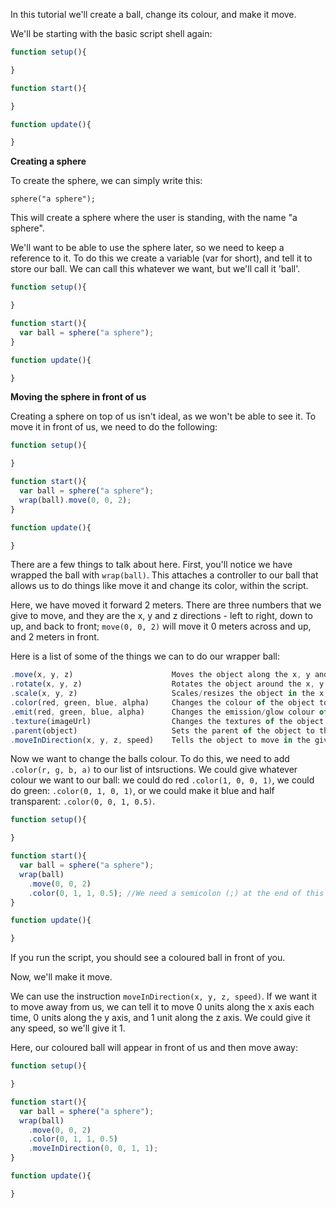 In this tutorial we'll create a ball, change its colour, and make it move.

We'll be starting with the basic script shell again:

```javascript
function setup(){

}

function start(){

}

function update(){

}
```

**Creating a sphere**

To create the sphere, we can simply write this:

```sphere("a sphere");```

This will create a sphere where the user is standing, with the name "a sphere".

We'll want to be able to use the sphere later, so we need to keep a reference to it.  To do this we create a variable (var for short), and
tell it to store our ball.  We can call this whatever we want, but we'll call it 'ball'.

```javascript
function setup(){

}

function start(){
  var ball = sphere("a sphere");
}

function update(){

}
```

**Moving the sphere in front of us**

Creating a sphere on top of us isn't ideal, as we won't be able to see it.  To move it in front of us, we need to do the following:

```javascript
function setup(){

}

function start(){
  var ball = sphere("a sphere");
  wrap(ball).move(0, 0, 2);
}

function update(){

}
```

There are a few things to talk about here.  First, you'll notice we have wrapped the ball with ```wrap(ball)```.  This attaches a controller
to our ball that allows us to do things like move it and change its color, within the script.  

Here, we have moved it forward 2 meters.  There are three numbers that we give to move, and they are the x, y and z directions - left to right, 
down to up, and back to front; ```move(0, 0, 2)``` will move it 0 meters across and up, and 2 meters in front.

Here is a list of some of the things we can to do our wrapper ball:
```javascript
.move(x, y, z)                      Moves the object along the x, y and z axes
.rotate(x, y, z)                    Rotates the object around the x, y and z axes
.scale(x, y, z)                     Scales/resizes the object in the x, y and z directions
.color(red, green, blue, alpha)     Changes the colour of the object to the specified red, green, blue and alpha values - values are from 0 to 1 
.emit(red, green, blue, alpha)      Changes the emission/glow colour of the object to the specified red, green, blue and alpha values - values are from 0 to 1
.texture(imageUrl)                  Changes the textures of the object to the image from the URL
.parent(object)                     Sets the parent of the object to the given object.  This means that if the parent moves, rotates or scales the child wil also move, rotate or scale.
.moveInDirection(x, y, z, speed)    Tells the object to move in the given direction at the given speed.
```

Now we want to change the balls colour.  To do this, we need to add ```.color(r, g, b, a)``` to our list of intsructions.  We could give whatever colour we want to our ball: we could do red ```.color(1, 0, 0, 1)```, we could do green: ```.color(0, 1, 0, 1)```, or we could make it blue and half transparent: ```.color(0, 0, 1, 0.5)```.  

```javascript
function setup(){

}

function start(){
  var ball = sphere("a sphere");
  wrap(ball)
    .move(0, 0, 2)
    .color(0, 1, 1, 0.5); //We need a semicolon (;) at the end of this line, to tell the application that there are no more instructions.
}

function update(){

}
```

If you run the script, you should see a coloured ball in front of you.

Now, we'll make it move.

We can use the instruction ```moveInDirection(x, y, z, speed)```.  If we want it to move away from us, we can tell it to move 0 
units along the x axis each time, 0 units along the y axis, and 1 unit along the z axis.  We could give it any speed, so we'll give it 1.

Here, our coloured ball will appear in front of us and then move away:

```javascript
function setup(){

}

function start(){
  var ball = sphere("a sphere");
  wrap(ball)
    .move(0, 0, 2)
    .color(0, 1, 1, 0.5)
    .moveInDirection(0, 0, 1, 1);
}

function update(){

}
```
